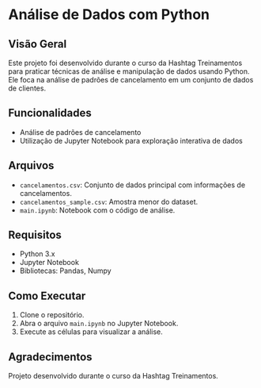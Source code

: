 # Análise de Dados com Python

## Visão Geral
Este projeto foi desenvolvido durante o curso da Hashtag Treinamentos para praticar técnicas de análise e manipulação de dados usando Python. Ele foca na análise de padrões de cancelamento em um conjunto de dados de clientes.

## Funcionalidades
- Análise de padrões de cancelamento
- Utilização de Jupyter Notebook para exploração interativa de dados

## Arquivos
- `cancelamentos.csv`: Conjunto de dados principal com informações de cancelamentos.
- `cancelamentos_sample.csv`: Amostra menor do dataset.
- `main.ipynb`: Notebook com o código de análise.

## Requisitos
- Python 3.x
- Jupyter Notebook
- Bibliotecas: Pandas, Numpy

## Como Executar
1. Clone o repositório.
2. Abra o arquivo `main.ipynb` no Jupyter Notebook.
3. Execute as células para visualizar a análise.

## Agradecimentos
Projeto desenvolvido durante o curso da Hashtag Treinamentos.
